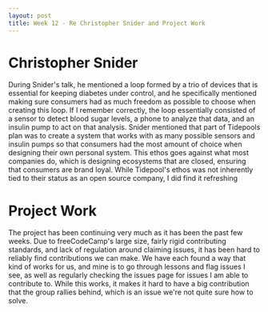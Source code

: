 ```yaml
---
layout: post
title: Week 12 - Re Christopher Snider and Project Work
---
```


# Christopher Snider

During Snider's talk, he mentioned a loop formed by a trio of devices that is essential for keeping diabetes under control, and he specifically mentioned making sure consumers had as much freedom as possible to choose when creating this loop. If I remember correctly, the loop essentially consisted of a sensor to detect blood sugar levels, a phone to analyze that data, and an insulin pump to act on that analysis. Snider mentioned that part of Tidepools plan was to create a system that works with as many possible sensors and insulin pumps so that consumers had the most amount of choice when designing their own personal system. This ethos goes against what most companies do, which is designing ecosystems that are closed, ensuring that consumers are brand loyal. While Tidepool's ethos was not inherently tied to their status as an open source company, I did find it refreshing

<!--more-->



# Project Work

The project has been continuing very much as it has been the past few weeks. Due to freeCodeCamp's large size, fairly rigid contributing standards, and lack of regulation around claiming issues, it has been hard to reliably find contributions we can make. We have each found a way that kind of works for us, and mine is to go through lessons and flag issues I see, as well as regularly checking the issues page for issues I am able to contribute to. While this works, it makes it hard to have a big contribution that the group rallies behind, which is an issue we're not quite sure how to solve.